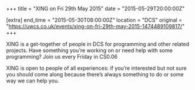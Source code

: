 +++
title = "XING on Fri 29th May 2015"
date = "2015-05-29T20:00:00Z"

[extra]
end_time = "2015-05-30T08:00:00Z"
location = "DCS"
original = "https://uwcs.co.uk/events/xing-on-fri-29th-may-2015-1474489109817/"
+++

XING is a get-together of people in DCS for programming and other related projects. Have something you're working on or need help with some programming? Join us every Friday in CS0.06

XING is open to people of all experiences: if you’re interested but not sure you should come along because there’s always something to do or some way we can help you.

